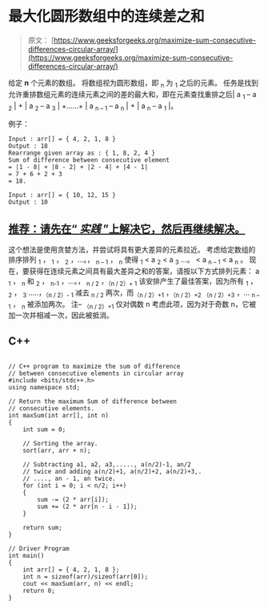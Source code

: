 # 最大化圆形数组中的连续差之和

> 原文： [https://www.geeksforgeeks.org/maximize-sum-consecutive-differences-circular-array/](https://www.geeksforgeeks.org/maximize-sum-consecutive-differences-circular-array/)

给定 **n** 个元素的数组。 将数组视为圆形数组，即 <sub>n</sub> 为 <sub>1</sub> 之后的元素。 任务是找到允许重排数组元素的连续元素之间的差的最大和，即在元素查找重排之后| a <sub>1</sub> – a <sub>2</sub> | + | a <sub>2</sub> – a <sub>3</sub> | +……+ | a <sub>n – 1</sub> – a <sub>n</sub> | + | a <sub>n</sub> – a <sub>1</sub> |。

例子：

```
Input : arr[] = { 4, 2, 1, 8 }
Output : 18
Rearrange given array as : { 1, 8, 2, 4 }
Sum of difference between consecutive element
= |1 - 8| + |8 - 2| + |2 - 4| + |4 - 1|
= 7 + 6 + 2 + 3
= 18.

Input : arr[] = { 10, 12, 15 }
Output : 10

```

## [推荐：请先在“ ***实践*** ”上解决它，然后再继续解决。](https://practice.geeksforgeeks.org/problems/swap-and-maximize/0)

这个想法是使用贪婪方法，并尝试将具有更大差异的元素拉近。
考虑给定数组的排序排列 <sub>1</sub> ， <sub>1</sub> ， <sub>2</sub> ，…。， <sub>n – 1</sub> ， <sub>n</sub> 使得 <sub>1</sub> < a <sub>2</sub> < a <sub>3</sub> …。 < a <sub>n – 1</sub> < a <sub>n</sub> 。
现在，要获得在连续元素之间具有最大差异之和的答案，请按以下方式排列元素：
a <sub>1</sub> ， <sub>n</sub> 和 <sub>2</sub> ， <sub>n-1</sub> ，…。， <sub>n / 2</sub> ，<sub>（n / 2）+ 1</sub>
该安排产生了最佳答案，因为所有 <sub>1</sub> ， <sub>2</sub> ， <sub>3</sub> .....，<sub>（n / 2）- 1</sub> 减去 <sub>n / 2</sub> 两次，而<sub>（n / 2）+1</sub> ，<sub>（n / 2）+2</sub> <sub>（n / 2）+3</sub> ，... <sub>n – 1</sub> ， <sub>n</sub> 被添加两次。
注– <sub>（n / 2）+1</sub> 仅对偶数 n 考虑此项，因为对于奇数 n，它被加一次并相减一次，因此被抵消。

## C++ 

```

// C++ program to maximize the sum of difference 
// between consecutive elements in circular array 
#include <bits/stdc++.h> 
using namespace std; 

// Return the maximum Sum of difference between 
// consecutive elements. 
int maxSum(int arr[], int n) 
{ 
    int sum = 0; 

    // Sorting the array. 
    sort(arr, arr + n); 

    // Subtracting a1, a2, a3,....., a(n/2)-1, an/2 
    // twice and adding a(n/2)+1, a(n/2)+2, a(n/2)+3,. 
    // ...., an - 1, an twice. 
    for (int i = 0; i < n/2; i++) 
    { 
        sum -= (2 * arr[i]); 
        sum += (2 * arr[n - i - 1]); 
    } 

    return sum; 
} 

// Driver Program 
int main() 
{ 
    int arr[] = { 4, 2, 1, 8 }; 
    int n = sizeof(arr)/sizeof(arr[0]); 
    cout << maxSum(arr, n) << endl; 
    return 0; 
} 

```
